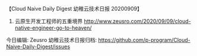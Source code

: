 
【Cloud Naive Daily Digest 幼稚云技术日报 20200909】
 
1. 云原生开发工程师的五重境界
http://www.zeusro.com/2020/09/09/cloud-native-engineer-go-to-heaven/

今日编辑: Zeusro
幼稚云技术日报归档: 
https://github.com/p-program/Cloud-Naive-Daily-Digest/issues
